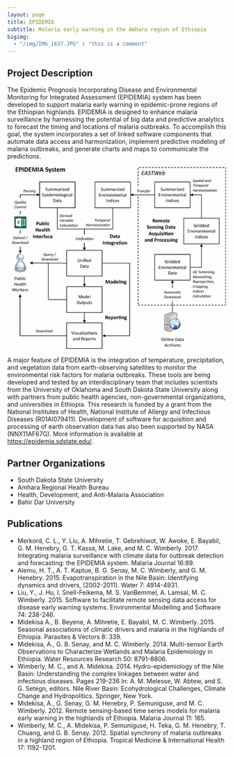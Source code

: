 ```yaml
---
layout: page
title: EPIDEMIA
subtitle: Malaria early warning in the Amhara region of Ethiopia
bigimg: 
  - "/img/IMG_1637.JPG" : "this is a comment"
---
```


## Project Description

The Epidemic Prognosis Incorporating Disease and Environmental Monitoring for Integrated Assessment (EPIDEMIA) system has been developed to support malaria early warning in epidemic-prone regions of the Ethiopian highlands. EPIDEMIA is designed to enhance malaria surveillance by harnessing the potential of big data and predictive analytics to forecast the timing and locations of malaria outbreaks. To accomplish this goal, the system incorporates a set of linked software components that automate data access and harmonization, implement predictive modeling of malaria outbreaks, and generate charts and maps to communicate the predictions. 

![EPIDEMIA system flowchart](/img/epidemia_system_diagram.gif)

A major feature of EPIDEMIA is the integration of temperature, precipitation, and vegetation data from earth-observing satellites to monitor the environmental risk factors for malaria outbreaks. These tools are being developed and tested by an interdisciplinary team that includes scientists from the University of Oklahoma and South Dakota State University along with partners from public health agencies, non-governmental organizations, and universities in Ethiopia. This research is funded by a grant from the National Institutes of Health, National Institute of Allergy and Infectious Diseases (R01AI079411). Development of software for acquisition and processing of earth observation data has also been supported by NASA (NNX11AF67G). More information is available at https://epidemia.sdstate.edu/.

## Partner Organizations

* South Dakota State University
* Amhara Regional Health Bureau
* Health, Development, and Anti-Malaria Association
* Bahir Dar University

## Publications

* Merkord, C. L., Y. Liu, A. Mihretie, T. Gebrehiwot, W. Awoke, E. Bayabil, G. M. Henebry, G. T. Kassa, M. Lake, and M. C. Wimberly. 2017. Integrating malaria surveillance with climate data for outbreak detection and forecasting: the EPIDEMIA system. Malaria Journal 16:89.
* Alemu, H. T., A. T. Kaptue, B. G. Senay, M. C. Wimberly, and G. M. Henebry. 2015. Evapotranspiration in the Nile Basin: Identifying dynamics and drivers, (2002-2011). Water 7: 4914-4931.
* Liu, Y., J. Hu, I. Snell-Feikema, M. S. VanBemmel, A. Lamsal, M. C. Wimberly. 2015. Software to facilitate remote sensing data access for disease early warning systems. Environmental Modelling and Software 74: 238-246. 
* Midekisa A., B. Beyene, A. Mihretie, E. Bayabil, M. C. Wimberly. 2015. Seasonal associations of climatic drivers and malaria in the highlands of Ethiopia. Parasites & Vectors 8: 339. 
* Midekisa, A., G. B. Senay, and M. C. Wimberly. 2014. Multi-sensor Earth Observations to Characterize Wetlands and Malaria Epidemiology in Ethiopia. Water Resources Research 50: 8791-8806.
* Wimberly, M. C., and A. Midekisa. 2014. Hydro-epidemiology of the Nile Basin: Understanding the complex linkages between water and infectious diseases. Pages 219-236 In: A. M. Melesse, W. Abtew, and S. G. Setegn, editors. Nile River Basin: Ecohydrological Challenges, Climate Change and Hydropolitics. Springer, New York.
* Midekisa, A., G. Senay, G. M. Henebry, P. Semuniguse, and M. C. Wimberly. 2012. Remote sensing-based time series models for malaria early warning in the highlands of Ethiopia. Malaria Journal 11: 165.
* Wimberly, M. C., A. Midekisa, P. Semuniguse, H. Teka, G. M. Henebry, T. Chuang, and G. B. Senay. 2012. Spatial synchrony of malaria outbreaks in a highland region of Ethiopia. Tropical Medicine & International Health 17: 1192-1201.
